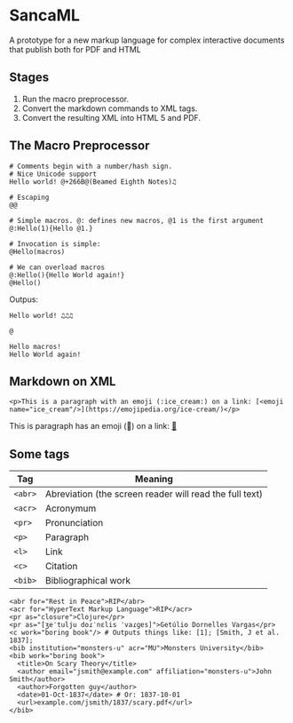 # SancaML
A prototype for a new markup language for complex interactive documents that publish both for PDF and HTML

## Stages

  1. Run the macro preprocessor.
  2. Convert the markdown commands to XML tags.
  3. Convert the resulting XML into HTML 5 and PDF.

## The Macro Preprocessor

```
# Comments begin with a number/hash sign.
# Nice Unicode support
Hello world! @+266B@(Beamed Eighth Notes)♫

# Escaping
@@

# Simple macros. @: defines new macros, @1 is the first argument
@:Hello(1){Hello @1.}

# Invocation is simple:
@Hello(macros)

# We can overload macros
@:Hello(){Hello World again!}
@Hello()
```

Outpus:

```
Hello world! ♫♫♫

@

Hello macros!
Hello World again!
```

## Markdown on XML

```
<p>This is a paragraph with an emoji (:ice_cream:) on a link: [<emoji name="ice_cream"/>](https://emojipedia.org/ice-cream/)</p>
```

This is paragraph has an emoji (🍨) on a link: [🍨](https://emojipedia.org/ice-cream/)

## Some tags

| Tag           | Meaning       |
| ------------- | ------------- |
| ```<abr>```   | Abreviation (the screen reader will read the full text)  |
| ```<acr>```   | Acronymum  |
| ```<pr>```    | Pronunciation |
| ```<p>```     | Paragraph |
| ```<l>```     | Link |
| ```<c>```     | Citation |
| ```<bib>```   | Bibliographical work |


```
<abr for="Rest in Peace">RIP</abr>
<acr for="HyperText Markup Language">RIP</acr>
<pr as="closure">Clojure</pr>
<pr as="[ʒeˈtulju doɾˈnɛlis ˈvaɾɡɐs]">Getúlio Dornelles Vargas</pr>
<c work="boring book"/> # Outputs things like: [1]; [Smith, J et al. 1837];
<bib institution="monsters-u" acr="MU">Monsters University</bib>
<bib work="boring book">
  <title>On Scary Theory</title>
  <author email="jsmith@example.com" affiliation="monsters-u">John Smith</author>
  <author>Forgotten guy</author>
  <date>01-Oct-1837</date> # Or: 1837-10-01
  <url>example.com/jsmith/1837/scary.pdf</url>
</bib>
```

